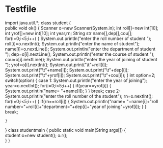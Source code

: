 # Testfile
import java.util.*;
class student
{	
	public void ok()
	{
		Scanner o=new Scanner(System.in);
		int roll[]=new int[10];
		int yrof[]=new int[10];
		int year,rn;
		String str name[],dep[],cou[];
		for(i=0;i<5;i++)
		{
		System.out.println("enter the roll number of student ");
		roll[i]=o.nextInt();
		System.out.println("enter the name of student");
		name[i]=o.nextLine();
		System.out.println("enter the department of student ");
		dep=o[i].nextLine();
		System.out.println("enter the course of student ");
		cou=o[i].nextLine();
		System.out.println("enter the year of joining of student ");
		yrof=o[i].nextInt();
		System.out.print("\t"+roll[i]);
		System.out.print("\t"+name[i]);
		System.out.print("\t"+dep[i]);
		System.out.print("\t"+yrof[i]);
		System.out.print("\t"+cou[i]);
		}
			int option=2;
			switch(option)
			{
			case 1:
			System.out.println("enter the year of joining");
			year=o.nextInt();
			for(i=0;i<5;i++)
			{
			if(year==yrof[i])
			{
			System.out.println("name= "+name[i]);
			}
			}
			break;
			case 2:
			System.out.println("enter the roll number of the student");
			rn=o.nextInt();
			for(i=0;i<5;i++)
			{
			if(rn==roll[i])
			{
			System.out.println("name= "+name[i]+"roll number="+roll[i]+"department="+dep[i]+"year of joining"+yrof[i]);
			}
			}
			break;
			
			
	}
	
}
class studentmain
	{
		public static void main(String args[])
		{	
			student o=new student();
			o.r();		
		}
	}








